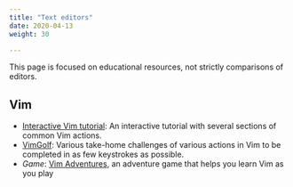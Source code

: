 ```yaml
---
title: "Text editors"
date: 2020-04-13
weight: 30

---
```

This page is focused on educational resources, not strictly comparisons of editors.


## Vim

* [Interactive Vim tutorial](https://www.openvim.com/tutorial.html):
  An interactive tutorial with several sections of common Vim actions.
* [VimGolf](https://www.vimgolf.com/):
  Various take-home challenges of various actions in Vim to be completed in as few keystrokes as possible.
* _Game_:
  [Vim Adventures](https://vim-adventures.com/), an adventure game that helps you learn Vim as you play
